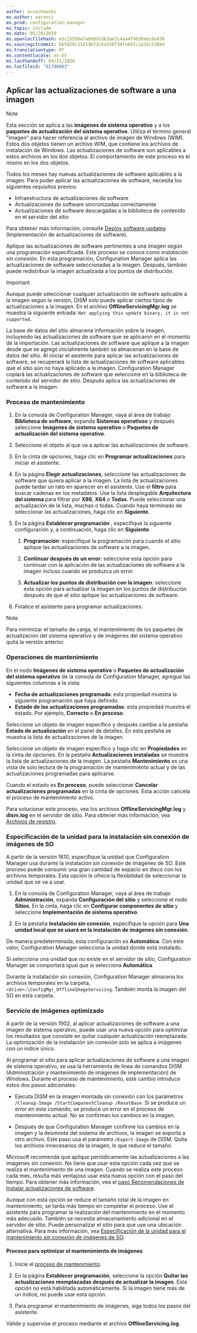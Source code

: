 ```yaml
---
author: aczechowski
ms.author: aaroncz
ms.prod: configuration-manager
ms.topic: include
ms.date: 05/28/2019
ms.openlocfilehash: e5c15556a7a8dd91db3ae2c4aa4f9830abc8e430
ms.sourcegitcommit: bbf820c35414bf2cba356f30fe047c1a34c5384d
ms.translationtype: HT
ms.contentlocale: es-ES
ms.lasthandoff: 04/21/2020
ms.locfileid: "81708883"
---
```

## <a name="apply-software-updates-to-an-image"></a><a name="BKMK_OSImagesApplyUpdates"></a> Aplicar las actualizaciones de software a una imagen

> [!Note]  
> Esta sección se aplica a las **imágenes de sistema operativo** y a los **paquetes de actualización del sistema operativo**. Utiliza el término general "imagen" para hacer referencia al archivo de imagen de Windows (WIM). Estos dos objetos tienen un archivo WIM, que contiene los archivos de instalación de Windows. Las actualizaciones de software son aplicables a estos archivos en los dos objetos. El comportamiento de este proceso es el mismo en los dos objetos.  

Todos los meses hay nuevas actualizaciones de software aplicables a la imagen. Para poder aplicar las actualizaciones de software, necesita los siguientes requisitos previos:

- Infraestructura de actualizaciones de software  
- Actualizaciones de software sincronizadas correctamente  
- Actualizaciones de software descargadas a la biblioteca de contenido en el servidor del sitio  

Para obtener más información, consulte [Deploy software updates](../../../sum/deploy-use/deploy-software-updates.md) (Implementación de actualizaciones de software).  

Aplique las actualizaciones de software pertinentes a una imagen según una programación especificada. Este proceso se conoce como *instalación sin conexión*. En esta programación, Configuration Manager aplica las actualizaciones de software seleccionadas a la imagen. Después, también puede redistribuir la imagen actualizada a los puntos de distribución.

> [!Important]  
> Aunque puede seleccionar cualquier actualización de software aplicable a la imagen según la versión, DISM solo puede aplicar ciertos tipos de actualizaciones a la imagen. En el archivo **OfflineServicingMgr.log** se muestra la siguiente entrada: `Not applying this update binary, it is not supported`.<!-- SCCMDocs issue 1324 -->

La base de datos del sitio almacena información sobre la imagen, incluyendo las actualizaciones de software que se aplicaron en el momento de la importación. Las actualizaciones de software que aplique a la imagen desde que se agregó inicialmente también se almacenan en la base de datos del sitio. Al iniciar el asistente para aplicar las actualizaciones de software, se recuperará la lista de actualizaciones de software aplicables que el sitio aún no haya aplicado a la imagen. Configuration Manager copiará las actualizaciones de software que seleccione en la biblioteca de contenido del servidor de sitio. Después aplica las actualizaciones de software a la imagen.  

### <a name="servicing-process"></a>Proceso de mantenimiento

1. En la consola de Configuration Manager, vaya al área de trabajo **Biblioteca de software**, expanda **Sistemas operativos** y después seleccione **Imágenes de sistema operativo** o **Paquetes de actualización del sistema operativo**.  

2. Seleccione el objeto al que va a aplicar las actualizaciones de software.  

3. En la cinta de opciones, haga clic en **Programar actualizaciones** para iniciar el asistente.  

4. En la página **Elegir actualizaciones**, seleccione las actualizaciones de software que quiera aplicar a la imagen. La lista de actualizaciones puede tardar un rato en aparecer en el asistente. Use el **filtro** para buscar cadenas en los metadatos. Use la lista desplegable **Arquitectura del sistema** para filtrar por **X86**, **X64** o **Todas**. Puede seleccionar una actualización de la lista, muchas o todas. Cuando haya terminado de seleccionar las actualizaciones, haga clic en **Siguiente**.  

5. En la página **Establecer programación** , especifique la siguiente configuración y, a continuación, haga clic en **Siguiente**.  

    1. **Programación**: especifique la programación para cuando el sitio aplique las actualizaciones de software a la imagen.  

    2. **Continuar después de un error**: seleccione esta opción para continuar con la aplicación de las actualizaciones de software a la imagen incluso cuando se produzca un error.  

    3. **Actualizar los puntos de distribución con la imagen**: seleccione esta opción para actualizar la imagen en los puntos de distribución después de que el sitio aplique las actualizaciones de software.  

6. Finalice el asistente para programar actualizaciones.  

> [!NOTE]  
> Para minimizar el tamaño de carga, el mantenimiento de los paquetes de actualización del sistema operativo y de imágenes del sistema operativo quita la versión anterior.  

### <a name="servicing-operations"></a>Operaciones de mantenimiento

En el nodo **Imágenes de sistema operativo** o **Paquetes de actualización del sistema operativo** de la consola de Configuration Manager, agregue las siguientes columnas a la vista:

- **Fecha de actualizaciones programada**: esta propiedad muestra la siguiente programación que haya definido.  
- **Estado de las actualizaciones programadas**: esta propiedad muestra el estado. Por ejemplo, **Correcto** o **En proceso**.  

Seleccione un objeto de imagen específico y después cambie a la pestaña **Estado de actualización** en el panel de detalles. En esta pestaña se muestra la lista de actualizaciones de la imagen.

Seleccione un objeto de imagen específico y haga clic en **Propiedades** en la cinta de opciones. En la pestaña **Actualizaciones instaladas** se muestra la lista de actualizaciones de la imagen. La pestaña **Mantenimiento** es una vista de solo lectura de la programación de mantenimiento actual y de las actualizaciones programadas para aplicarse.

Cuando el estado es **En proceso**, puede seleccionar **Cancelar actualizaciones programadas** en la cinta de opciones. Esta acción cancela el proceso de mantenimiento activo.

Para solucionar este proceso, vea los archivos **OfflineServicingMgr.log** y **dism.log** en el servidor de sitio. Para obtener más información, vea [Archivos de registro](../../../core/plan-design/hierarchy/log-files.md).

### <a name="specify-the-drive-for-offline-os-image-servicing"></a><a name="bkmk_servicing-drive"></a> Especificación de la unidad para la instalación sin conexión de imágenes de SO

<!--1358924-->

A partir de la versión 1810, especifique la unidad que Configuration Manager usa durante la instalación sin conexión de imágenes de SO. Este proceso puede consumir una gran cantidad de espacio en disco con los archivos temporales. Esta opción le ofrece la flexibilidad de seleccionar la unidad que se va a usar.

1. En la consola de Configuration Manager, vaya al área de trabajo **Administración**, expanda **Configuración del sitio** y seleccione el nodo **Sitios**. En la cinta, haga clic en **Configurar componentes de sitio** y seleccione **Implementación de sistema operativo**.  

2. En la pestaña **Instalación sin conexión**, especifique la opción para **Una unidad local que se usará en la instalación de imágenes sin conexión**.  

De manera predeterminada, esta configuración es **Automática**. Con este valor, Configuration Manager selecciona la unidad donde está instalado.

Si selecciona una unidad que no existe en el servidor de sitio, Configuration Manager se comportará igual que si selecciona **Automática**.

Durante la instalación sin conexión, Configuration Manager almacena los archivos temporales en la carpeta, `<drive>:\ConfigMgr_OfflineImageServicing`. También monta la imagen del SO en esta carpeta.

### <a name="optimized-image-servicing"></a><a name="bkmk_resetbase"></a> Servicio de imágenes optimizado

<!--3555951-->

A partir de la versión 1902, al aplicar actualizaciones de software a una imagen de sistema operativo, puede usar una nueva opción para optimizar los resultados que consiste en quitar cualquier actualización reemplazada. La optimización de la instalación sin conexión solo se aplica a imágenes con un índice único.

Al programar el sitio para aplicar actualizaciones de software a una imagen de sistema operativo, se usa la herramienta de línea de comandos DISM (Administración y mantenimiento de imágenes de implementación) de Windows. Durante el proceso de mantenimiento, este cambio introduce estos dos pasos adicionales:  

- Ejecuta DISM en la imagen montada sin conexión con los parámetros `/Cleanup-Image /StartComponentCleanup /ResetBase`. Si se produce un error en este comando, se produce un error en el proceso de mantenimiento actual. No se confirman los cambios en la imagen.  

- Después de que Configuration Manager confirme los cambios en la imagen y la desmonte del sistema de archivos, la imagen se exporta a otro archivo. Este paso usa el parámetro `/Export-Image` de DISM. Quita los archivos innecesarios de la imagen, lo que reduce el tamaño.  

Microsoft recomienda que aplique periódicamente las actualizaciones a las imágenes sin conexión. No tiene que usar esta opción cada vez que se realiza el mantenimiento de una imagen. Cuando se realiza este proceso cada mes, resulta más ventajoso usar esta nueva opción con el paso del tiempo. Para obtener más información, vea el [paso Recomendaciones de Instalar actualizaciones de software](../../understand/install-software-updates.md#recommendations).

Aunque con esta opción se reduce el tamaño total de la imagen en mantenimiento, se tarda más tiempo en completar el proceso. Use el asistente para programar la realización del mantenimiento en el momento más adecuado. También se necesita almacenamiento adicional en el servidor de sitio. Puede personalizar el sitio para que use una ubicación alternativa. Para más información, vea [Especificación de la unidad para el mantenimiento sin conexión de imágenes de SO](#bkmk_servicing-drive).

#### <a name="process-to-optimize-image-servicing"></a>Proceso para optimizar el mantenimiento de imágenes

1. Inicie el [proceso de mantenimiento](#servicing-process).  

2. En la página **Establecer programación**, seleccione la opción **Quitar las actualizaciones reemplazadas después de actualizar la imagen**. Esta opción no está habilitada automáticamente. Si la imagen tiene más de un índice, no puede usar esta opción.  

3. Para programar el mantenimiento de imágenes, siga todos los pasos del asistente.  

Valide y supervise el proceso mediante el archivo **OfflineServicing.log**.
